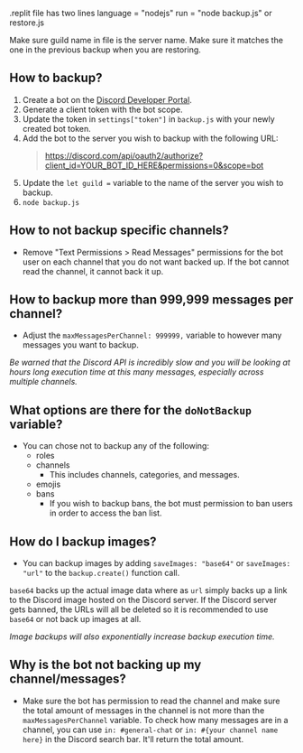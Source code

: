 .replit file has two lines
language = "nodejs"
run = "node backup.js" or restore.js

Make sure guild name in file is the server name. Make sure it matches the one in the previous backup when you are restoring. 



## How to backup?
1. Create a bot on the [Discord Developer Portal](https://discord.com/developers/applications/).
2. Generate a client token with the bot scope.
3. Update the token in `settings["token"]` in `backup.js` with your newly created bot token.
4. Add the bot to the server you wish to backup with the following URL:
    > https://discord.com/api/oauth2/authorize?client_id=YOUR_BOT_ID_HERE&permissions=0&scope=bot
5. Update the `let guild =` variable to the name of the server you wish to backup.
6. `node backup.js`

## How to not backup specific channels?
* Remove "Text Permissions > Read Messages" permissions for the bot user on each channel that you do not want backed up. If the bot cannot read the channel, it cannot back it up.

## How to backup more than 999,999 messages per channel?
* Adjust the `maxMessagesPerChannel: 999999,` variable to however many messages you want to backup.


*Be warned that the Discord API is incredibly slow and you will be looking at hours long execution time at this many messages, especially across multiple channels.*

## What options are there for the `doNotBackup` variable?
* You can chose not to backup any of the following:
    * roles
    * channels
        * This includes channels, categories, and messages.
    * emojis
    * bans
        * If you wish to backup bans, the bot must permission to ban users in order to access the ban list.

## How do I backup images?
* You can backup images by adding `saveImages: "base64"` or `saveImages: "url"` to the `backup.create()` function call.

`base64` backs up the actual image data where as `url` simply backs up a link to the Discord image hosted on the Discord server. If the Discord server gets banned, the URLs will all be deleted so it is recommended to use `base64` or not back up images at all.

*Image backups will also exponentially increase backup execution time.*

## Why is the bot not backing up my channel/messages?
* Make sure the bot has permission to read the channel and make sure the total amount of messages in the channel is not more than the `maxMessagesPerChannel` variable. To check how many messages are in a channel, you can use `in: #general-chat` or `in: #{your channel name here}` in the Discord search bar. It'll return the total amount. 
